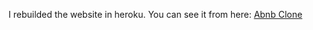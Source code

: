 I rebuilded the website in heroku. You can see it from here: [Abnb Clone](https://tabnb-clone.herokuapp.com/)
